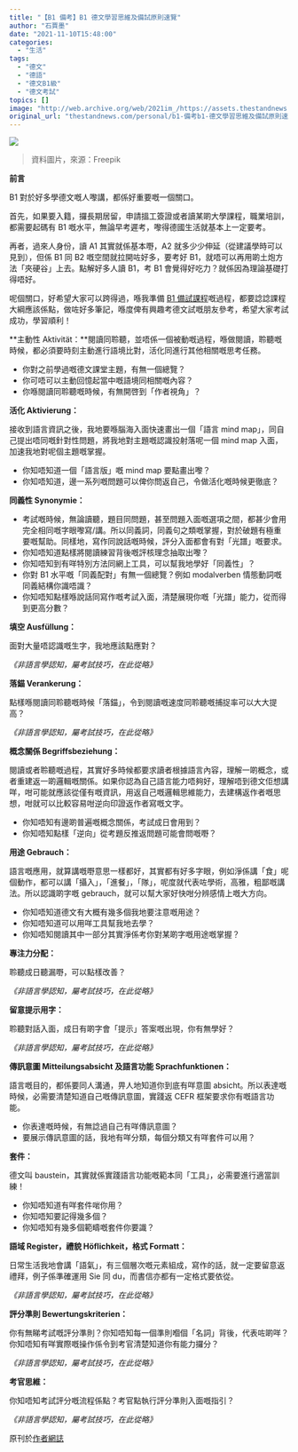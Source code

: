 ```yaml
---
title: "【B1 備考】B1 德文學習思維及備試原則速覽"
author: "石賈墨"
date: "2021-11-10T15:48:00"
categories:
  - "生活"
tags:
  - "德文"
  - "德語"
  - "德文B1級"
  - "德文考試"
topics: []
image: "http://web.archive.org/web/2021im_/https://assets.thestandnews.com/media/photos/564376456713513564123123.png"
original_url: "thestandnews.com/personal/b1-備考b1-德文學習思維及備試原則速覽"
---
```

![](http://web.archive.org/web/2021im_/https://assets.thestandnews.com/media/photos/564376456713513564123123.png)
> 資料圖片，來源：Freepik

**前言**

B1 對於好多學德文嘅人嚟講，都係好重要嘅一個關口。

首先，如果要入籍，攞長期居留，申請搵工簽證或者讀某啲大學課程，職業培訓，都需要起碼有 B1 嘅水平，無論早考遲考，嚟得德國生活就基本上一定要考。

再者，過來人身份，讀 A1 其實就係基本嘢，A2 就多少少伸延（從建議學時可以見到），但係 B1 同 B2 嘅空間就拉開咗好多，要考好 B1，就唔可以再用啲土炮方法「夾硬谷」上去。點解好多人讀 B1，考 B1 會覺得好吃力？就係因為理論基礎打得唔好。

呢個關口，好希望大家可以跨得過，喺我準備 [B1 備試課程](http://web.archive.org/web/20211229064116/https://www.stegermatt.de/b1-exam/)嘅過程，都要諗諗課程大綱應該係點，做咗好多筆記，喺度俾有興趣考德文試嘅朋友參考，希望大家考試成功，學習順利！

**主動性 Aktivität：**閱讀同聆聽，並唔係一個被動嘅過程，喺做閱讀，聆聽嘅時候，都必須要時刻主動進行語境比對，活化同進行其他相關嘅思考任務。

*   你對之前學過嘅德文課堂主題，有無一個總覽？
*   你可唔可以主動回憶起當中嘅語境同相關嘅內容？
*   你喺閱讀同聆聽嘅時候，有無開啓到「作者視角」？

**活化 Aktivierung：**

接收到語言資訊之後，我地要喺腦海入面快速畫出一個「語言 mind map」，同自己提出唔同嘅針對性問題，將我地對主題嘅認識投射落呢一個 mind map 入面，加速我地對呢個主題嘅掌握。

*   你知唔知道一個「語言版」嘅 mind map 要點畫出嚟？
*   你知唔知道，邊一系列嘅問題可以俾你問返自己，令做活化嘅時候更徹底？

**同義性 Synonymie：**

*   考試嘅時候，無論讀聽，題目同問題，甚至問題入面嘅選項之間，都甚少會用完全相同嘅字眼嚟寫/講。所以同義詞，同義句之類嘅掌握，對於破題有極重要嘅幫助。同樣地，寫作同說話嘅時候，評分入面都會有對「光譜」嘅要求。
*   你知唔知道點樣將閱讀練習背後嘅評核理念抽取出嚟？
*   你知唔知到有咩特別方法同網上工具，可以幫我地學好「同義性」？
*   你對 B1 水平嘅「同義配對」有無一個總覽？例如 modalverben 情態動詞嘅同義結構你識唔識？
*   你知唔知點樣喺說話同寫作嘅考試入面，清楚展現你嘅「光譜」能力，從而得到更高分數？

**填空 Ausfüllung：**

面對大量唔認識嘅生字，我地應該點應對？

_《非語言學認知，屬考試技巧，在此從略》_

**落錨 Verankerung：**

點樣喺閱讀同聆聽嘅時候「落錨」，令到閱讀嘅速度同聆聽嘅捕捉率可以大大提高？

_《非語言學認知，屬考試技巧，在此從略》_

**概念關係 Begriffsbeziehung：**

閱讀或者聆聽嘅過程，其實好多時候都要求讀者根據語言內容，理解一啲概念，或者重建返一啲邏輯嘅關係。如果你認為自己語言能力唔夠好，理解唔到德文佢想講咩，咁可能就應該從僅有嘅資訊，用返自己嘅邏輯思維能力，去建構返作者嘅思想，咁就可以比較容易咁逆向印證返作者寫嘅文字。

*   你知唔知有邊啲普遍嘅概念關係，考試成日會用到？
*   你知唔知點樣「逆向」從考題反推返問題可能會問嘅嘢？

**用途 Gebrauch：**

語言嘅應用，就算講嘅嘢意思一樣都好，其實都有好多字眼，例如淨係講「食」呢個動作，都可以講「攝入」，「進餐」，「隊」，呢度就代表咗學術，高雅，粗鄙嘅講法。所以認識啲字嘅 gebrauch，就可以幫大家好快咁分辨感情上嘅大方向。

*   你知唔知道德文有大概有幾多個我地要注意嘅用途？
*   你知唔知道可以用咩工具幫我地去學？
*   你知唔知閱讀其中一部分其實淨係考你對某啲字嘅用途嘅掌握？

**專注力分配：**

聆聽成日聽漏嘢，可以點樣改善？

_《非語言學認知，屬考試技巧，在此從略》_

**留意提示用字：**

聆聽對話入面，成日有啲字會「提示」答案嘅出現，你有無學好？

_《非語言學認知，屬考試技巧，在此從略》_

**傳訊意圖 Mitteilungsabsicht 及語言功能 Sprachfunktionen：**

語言嘅目的，都係要同人溝通，畀人地知道你到底有咩意圖 absicht。所以表達嘅時候，必需要清楚知道自己嘅傳訊意圖，實踐返 CEFR 框架要求你有嘅語言功能。

*   你表達嘅時候，有無諗過自己有咩傳訊意圖？
*   要展示傳訊意圖的話，我地有咩分類，每個分類又有咩套件可以用？

**套件：**

德文叫 baustein，其實就係實踐語言功能嘅範本同「工具」，必需要進行適當訓練！

*   你知唔知道有咩套件啱你用？
*   你知唔知要記得幾多個？
*   你知唔知有幾多個範疇嘅套件你要識？

**語域 Register，禮貌 Höflichkeit，格式 Formatt：**

日常生活我地會講「語氣」，有三個層次嘅元素組成，寫作的話，就一定要留意返禮拜，例子係準確運用 Sie 同 du，而書信亦都有一定格式要依從。

_《非語言學認知，屬考試技巧，在此從略》_

**評分準則 Bewertungskriterien：**

你有無睇考試嘅評分準則？你知唔知每一個準則嗰個「名詞」背後，代表咗啲咩？你知唔知有咩實際嘅操作係令到考官清楚知道你有能力攞分？

_《非語言學認知，屬考試技巧，在此從略》_

**考官思維：**

你知唔知考試評分嘅流程係點？考官點執行評分準則入面嘅指引？

_《非語言學認知，屬考試技巧，在此從略》_

原刊於[作者網誌](http://web.archive.org/web/20211229064116/https://www.stegermatt.de/b1-exam/)